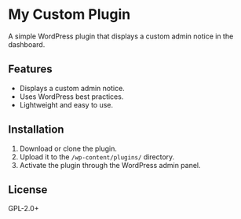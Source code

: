 # My Custom Plugin

A simple WordPress plugin that displays a custom admin notice in the dashboard.

## Features
- Displays a custom admin notice.
- Uses WordPress best practices.
- Lightweight and easy to use.

## Installation
1. Download or clone the plugin.
2. Upload it to the `/wp-content/plugins/` directory.
3. Activate the plugin through the WordPress admin panel.

## License
GPL-2.0+

